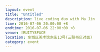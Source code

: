 ```yaml
---
layout: event
title: "Untitled"
description: live coding duo with Ma Jin
time: 2016-07-06 20:00:00 +8
endtime: 2016-07-06 22:00:00 +8
venue: fRUITYSPACE
location: 东城区美术馆东街13号(三联书店对面)
category: event
---
```

